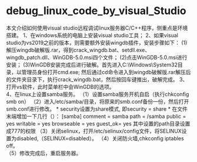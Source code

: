 # debug_linux_code_by_visual_Studio
本文介绍如何使用visual studio远程调试linux服务器C/C++程序，侧重点是环境搭建。
1、在windows系统的电脑上安装visual studio工具；
2、如果visual studio为vs2019之前的版本，则需要额外安装wingdb插件，安装步骤如下：
  (1)解压wingdb破解版.rar，得到crack_wingdb.bat、setdll.exe、wingdb_patch.dll、WinGDB-5.0.msi四个文件；
	(2)点击WinGDB-5.0.msi进行安装；
	(3)WinGDB安装完成后进行破解。首先进入C:\Windows\System32目录，以管理员身份打开cmd.exe; 然后通过cd命令进入到wingdb破解版.rar解压后的文件夹目录下，执行crack_wingdb.bat，然后按回车键推出，破解完成。
3、打开vs软件，此时菜单栏中会WinGDB的选项。	 
4、在linux上设置samba服务。
  （1）设置samba服务开机自启（执行chkconfig smb on）
  （2）进入/etc/samba/目录，将原来的smb.conf备份一份，然后打开smb.conf进行修改。
       * security设置为share模式, 即security = share
       * 在文件末端增加一下几行（）：
             [samba]
                comment = samba
                path = /samba
                public = yes
                writable = yes
                browseable = yes
                guest_ok= yes
         其中设置的path目录设置成777的权限
  （3）关闭selinux，打开/etc/selinux/config文件，将SELINUX设置为disabled,（SELINUX=disabled）。
  （4）关闭防火墙,chkconfig iptables off。                      
  （5）修改完成后，重启服务器。
